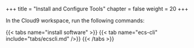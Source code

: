 +++
title = "Install and Configure Tools"
chapter = false
weight = 20
+++

In the Cloud9 workspace, run the following commands:

{{< tabs name="install software" >}}
{{< tab name="ecs-cli" include="tabs/ecscli.md" />}}
{{< /tabs >}}


